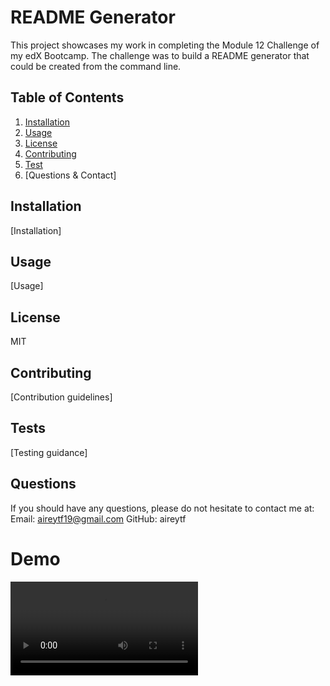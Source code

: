 # README Generator

This project showcases my work in completing the Module 12 Challenge of my edX Bootcamp. The challenge was to build a README generator that could be created from the command line.

## Table of Contents

1. [Installation](#installation)
2. [Usage](#usage)
3. [License](#license)
4. [Contributing](#contributing)
5. [Test](#tests)
6. [Questions & Contact]

## Installation
[Installation]

## Usage
[Usage]

## License 
MIT

## Contributing
[Contribution guidelines]

## Tests
[Testing guidance]

## Questions

If you should have any questions, please do not hesitate to contact me at:
Email: aireytf19@gmail.com
GitHub: aireytf

# Demo

![Demo Walkthrough Video](/assets/Demo-walkthrough.mp4)
  
  
